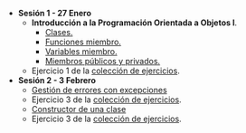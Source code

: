 * **Sesión 1 - 27 Enero**
  * **Introducción a la Programación Orientada a Objetos I**.
     *  [Clases.](./temario/clases.md)
     *  [Funciones miembro.](./temario/clases.md)
     *  [Variables miembro.](./temario/clases.md)
     *  [Miembros públicos y privados.](./temario/clasesII.md)
  * Ejercicio 1 de la [colección de ejercicios](./EJERCICIOS.md).
* **Sesión 2 - 3 Febrero**
  * [Gestión de errores con excepciones](./temario/excepciones.md)
  * Ejercicio 3 de la [colección de ejercicios](./EJERCICIOS.md).
  * [Constructor de una clase](./temario/clasesIII.md)
  * Ejercicio 3 de la [colección de ejercicios](./EJERCICIOS.md).